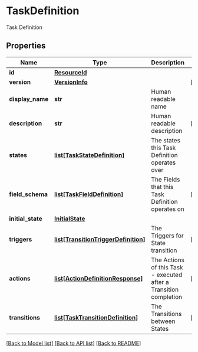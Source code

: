 # TaskDefinition

Task Definition

## Properties
Name | Type | Description | Notes
------------ | ------------- | ------------- | -------------
**id** | [**ResourceId**](ResourceId.md) |  | 
**version** | [**VersionInfo**](VersionInfo.md) |  | [optional] 
**display_name** | **str** | Human readable name | 
**description** | **str** | Human readable description | [optional] 
**states** | [**list[TaskStateDefinition]**](TaskStateDefinition.md) | The states this Task Definition operates over | 
**field_schema** | [**list[TaskFieldDefinition]**](TaskFieldDefinition.md) | The Fields that this Task Definition operates on | [optional] 
**initial_state** | [**InitialState**](InitialState.md) |  | 
**triggers** | [**list[TransitionTriggerDefinition]**](TransitionTriggerDefinition.md) | The Triggers for State transition | [optional] 
**actions** | [**list[ActionDefinitionResponse]**](ActionDefinitionResponse.md) | The Actions of this Task - executed after a Transition completion | [optional] 
**transitions** | [**list[TaskTransitionDefinition]**](TaskTransitionDefinition.md) | The Transitions between States | [optional] 

[[Back to Model list]](../README.md#documentation-for-models) [[Back to API list]](../README.md#documentation-for-api-endpoints) [[Back to README]](../README.md)


